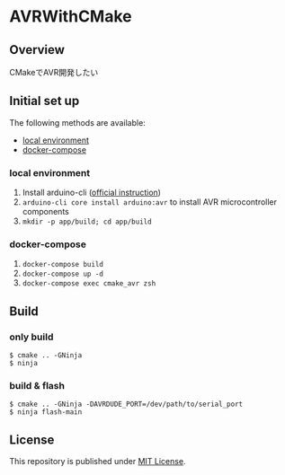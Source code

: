 # AVRWithCMake

## Overview

CMakeでAVR開発したい

## Initial set up

The following methods are available:

 - [local environment](#local-environment)
 - [docker-compose](#docker-compose)

### local environment

1. Install arduino-cli ([official instruction](https://arduino.github.io/arduino-cli/0.29/installation/))
2. `arduino-cli core install arduino:avr` to install AVR microcontroller components
3. `mkdir -p app/build; cd app/build`

### docker-compose

1. `docker-compose build`
2. `docker-compose up -d`
3. `docker-compose exec cmake_avr zsh`

## Build

### only build

```shell
$ cmake .. -GNinja
$ ninja
```

### build & flash

```shell
$ cmake .. -GNinja -DAVRDUDE_PORT=/dev/path/to/serial_port
$ ninja flash-main
```

## License

This repository is published under [MIT License](LICENSE).
